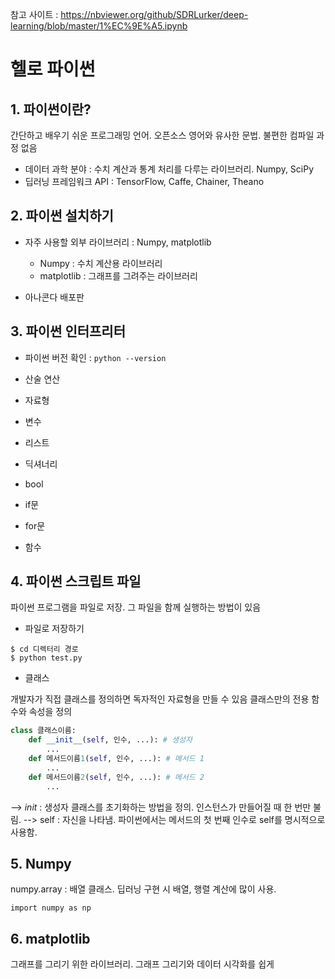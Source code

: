 
참고 사이트 : https://nbviewer.org/github/SDRLurker/deep-learning/blob/master/1%EC%9E%A5.ipynb 

# 헬로 파이썬

## 1. 파이썬이란?

간단하고 배우기 쉬운 프로그래밍 언어. 오픈소스
영어와 유사한 문법. 불편한 컴파일 과정 없음

* 데이터 과학 분야 : 수치 계산과 통계 처리를 다루는 라이브러리. Numpy, SciPy
* 딥러닝 프레임워크 API : TensorFlow, Caffe, Chainer, Theano

## 2. 파이썬 설치하기

* 자주 사용할 외부 라이브러리 : Numpy, matplotlib

    * Numpy : 수치 계산용 라이브러리
    * matplotlib : 그래프를 그려주는 라이브러리

* 아나콘다 배포판

## 3. 파이썬 인터프리터

* 파이썬 버전 확인 : `python --version`

* 산술 연산
* 자료형
* 변수
* 리스트
* 딕셔너리
* bool
* if문
* for문
* 함수

## 4. 파이썬 스크립트 파일

파이썬 프로그램을 파일로 저장. 그 파일을 함께 실행하는 방법이 있음

* 파일로 저장하기

```shell
$ cd 디렉터리 경로
$ python test.py
```

* 클래스

개발자가 직접 클래스를 정의하면 독자적인 자료형을 만들 수 있음
클래스만의 전용 함수와 속성을 정의

```python
class 클래스이름:
    def __init__(self, 인수, ...): # 생성자
        ...
    def 메서드이름1(self, 인수, ...): # 메서드 1
        ...
    def 메서드이름2(self, 인수, ...): # 메서드 2
        ...
```

--> _init_ : 생성자 클래스를 초기화하는 방법을 정의. 인스턴스가 만들어질 때 한 번만 불림.
--> self : 자신을 나타냄. 파이썬에서는 메서드의 첫 번째 인수로 self를 명시적으로 사용함.

## 5. Numpy

numpy.array : 배열 클래스. 딥러닝 구현 시 배열, 행렬 계산에 많이 사용.

`import numpy as np`

## 6. matplotlib

그래프를 그리기 위한 라이브러리. 그래프 그리기와 데이터 시각화를 쉽게
